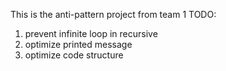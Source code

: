 This is the anti-pattern project from team 1
TODO: 
1. prevent infinite loop in recursive
2. optimize printed message
3. optimize code structure
